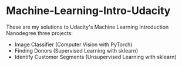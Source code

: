 # Machine-Learning-Intro-Udacity

These are my solutions to Udacity's Machine Learning Introduction Nanodegree three projects:

- Image Classifier (Computer Vision with PyTorch)
- Finding Donors (Supervised Learning with sklearn)
- Identify Customer Segments (Unsupervised Learning with sklearn)
